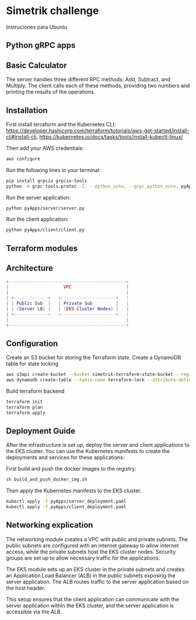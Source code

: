# Simetrik challenge

Instruciones para Ubuntu

## Python gRPC apps

## Basic Calculator

The server handles three different RPC methods: Add, Subtract, and Multiply. The client calls each of these methods, providing two numbers and printing the results of the operations. 

## Installation

First install terraform and the Kubernetes CLI:
https://developer.hashicorp.com/terraform/tutorials/aws-get-started/install-cli#install-cli,
https://kubernetes.io/docs/tasks/tools/install-kubectl-linux/

Then add your AWS credentials:
```bash
aws configure
```

Run the following lines in your terminal:

```bash
pip install grpcio grpcio-tools
python -m grpc_tools.protoc -I. --python_out=. --grpc_python_out=. pyApps/service.proto
```

Run the server application:
```bash
python pyApps/server/server.py
```

Run the client application:
```bash
python pyApps/client/client.py
```

## Terraform modules

## Architecture
```lua
+---------------------------------------------+
|                     VPC                     |
|                                             |
| +-------------+   +---------------------+   |
| | Public Sub  |   | Private Sub         |   |
| | (Server LB) |   | (EKS Cluster Nodes) |   |
| +-------------+   +---------------------+   |
|                                             |
+---------------------------------------------+
```
## Configuration

Create an S3 bucket for storing the Terraform state.
Create a DynamoDB table for state locking

```bash
aws s3api create-bucket --bucket simetrik-terraform-state-bucket --region us-east-1
aws dynamodb create-table --table-name terraform-lock --attribute-definitions AttributeName=LockID,AttributeType=S --key-schema AttributeName=LockID,KeyType=HASH --provisioned-throughput ReadCapacityUnits=5,WriteCapacityUnits=5
```

Build terraform backend
```bash
terraform init
terraform plan
terraform apply
```

## Deployment Guide

After the infrastructure is set up, deploy the server and client applications to the EKS cluster. You can use the Kubernetes manifests to create the deployments and services for these applications:

First build and push the docker images to the registry:

```bash
sh build_and_push_docker_img.sh
```

Then apply the Kubernetes manifests to the EKS cluster.

```bash
kubectl apply -f pyApps/server_deployment.yaml
kubectl apply -f pyApps/client_deployment.yaml
```

## Networking explication

The networking module creates a VPC with public and private subnets. The public subnets are configured with an internet gateway to allow internet access, while the private subnets host the EKS cluster nodes. Security groups are set up to allow necessary traffic for the applications.

The EKS module sets up an EKS cluster in the private subnets and creates an Application Load Balancer (ALB) in the public subnets exposing the server application. The ALB routes traffic to the server application based on the host header.

This setup ensures that the client application can communicate with the server application within the EKS cluster, and the server application is accessible via the ALB.
